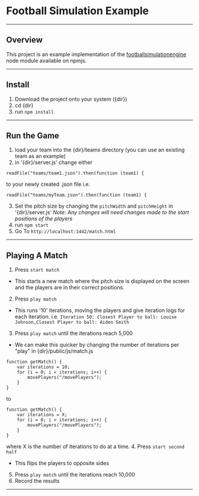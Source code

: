 # Football Simulation Example
---
## Overview
This project is an example implementation of the [footballsimulationengine](https://www.npmjs.com/package/footballsimulationengine) node module available on npmjs.

---
## Install
1. Download the project onto your system ({dir})
2. cd {dir}
3. run ``npm install``
---
## Run the Game
1. load your team into the {dir}/teams directory (you can use an existing team as an example)
2. in '{dir}/server.js' change either
```
readFile("teams/team1.json").then(function (team1) {
```
to your newly created .json file i.e.
```
readFile("teams/myTeam.json").then(function (team1) {
```
3. Set the pitch size by changing the ``pitchWidth`` and ``pitchHeight`` in '{dir}/server.js'
*Note: Any changes will need changes made to the start positions of the players*
4. run ``npm start``
5. Go To ``http://localhost:1442/match.html``
---
## Playing A Match
1. Press ``start match``
- This starts a new match where the pitch size is displayed on the screen and the players are in their correct positions.
2. Press ``play match``
- This runs '10' iterations, moving the players and give iteration logs for each iteration.
i.e. `Iteration 50: Closest Player to ball: Louise Johnson,Closest Player to ball: Aiden Smith`
3. Press ``play match`` until the iterations reach 5,000
- We can make this quicker by changing the number of iterations per "play" in {dir}/public/js/match.js
```
function getMatch() {
	var iterations = 10;
	for (i = 0; i < iterations; i++) {
		movePlayers("/movePlayers");
	}
}
```
to
```
function getMatch() {
	var iterations = X;
	for (i = 0; i < iterations; i++) {
		movePlayers("/movePlayers");
	}
}
```
where X is the number of iterations to do at a time.
4. Press ``start second half``
- This flips the players to opposite sides
5. Press ``play match`` until the iterations reach 10,000
6. Record the results

---
